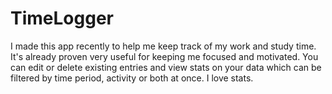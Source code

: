 # TimeLogger

I made this app recently to help me keep track of my work and study time. It's already proven very useful for keeping me focused and motivated. 
You can edit or delete existing entries and view stats on your data which can be filtered by time period, activity or both at once. I love stats.
